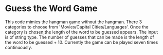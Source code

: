 # Guess the Word Game 

This code mimics the hangman game without the hangman. There 3 categories to choose from 'Movies/Capital Cities/Languages'. Once the category is chosen,the length of the word to be guessed appears. The input is of string type. The number of guesses that can be made is the length of the word to be guessed + 10. Currently the game can be played seven times continuously. 


